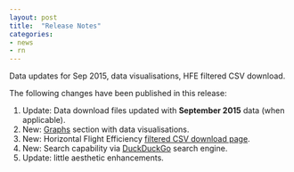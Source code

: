 ```yaml
---
layout: post
title:  "Release Notes"
categories:
- news
- rn
---
```


Data updates for Sep 2015, data visualisations, HFE filtered CSV download.

The following changes have been published in this release:

1. Update: Data download files updated with **September 2015** data (when applicable).
1. New: [Graphs]({{site.url}}/graphs/) section with data visualisations.
1. New: Horizontal Flight Efficiency [filtered CSV download page]({{site.url}}/data/set/hfe/horizontal_flight_efficiency.html).
1. New: Search capability via [DuckDuckGo](https://duckduckgo.com) search engine.
2. Update: little aesthetic enhancements.
